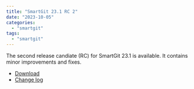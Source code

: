```yaml
---
title: "SmartGit 23.1 RC 2"
date: "2023-10-05"
categories: 
  - "smartgit"
tags: 
  - "smartgit"
---
```


The second release candiate (RC) for SmartGit 23.1 is available.
It contains minor improvements and fixes.

- [Download](https://www.syntevo.com/smartgit/preview)
- [Change log](https://www.syntevo.com/smartgit/changelog-eap.txt)

